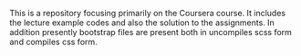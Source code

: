 This is a repository focusing primarily on the Coursera course. It includes the lecture example codes and also the solution to the assignments. In addition presently bootstrap files are present both in uncompiles scss form and compiles
css form.